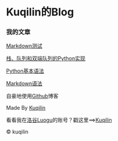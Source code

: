 # Kuqilin的Blog

### 我的文章

[Markdown测试](/docs/post-test.md)   

[栈、队列和双端队列的Python实现](/docs/zhan-dui-lie-hu-shuang-duan-dui-lie-di-python-shi-xian.md)   

[Python基本语法](docs/python-ji-ben-yu-fa.md)

[Markdown语法](docs/Markdown-grammar.md)


自豪地使用[Github](https://github.com/)博客

Made By [Kuqilin](https://github.com/kuqilin)

看看我在[洛谷Luogu](https://www.luogu.com.cn)的账号？戳这里==>[Kuqilin](https://luogu.com.cn/blog/kuqilin/)

&copy; kuqilin
